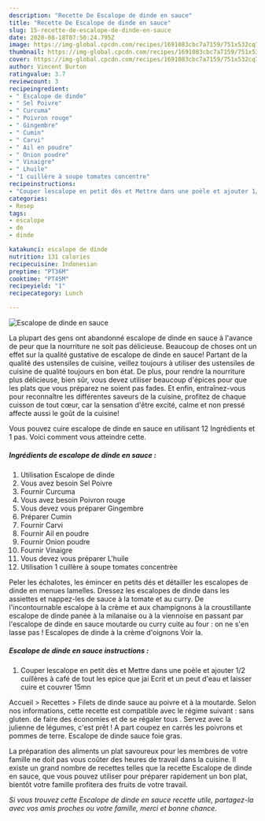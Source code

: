 ```yaml
---
description: "Recette De Escalope de dinde en sauce"
title: "Recette De Escalope de dinde en sauce"
slug: 15-recette-de-escalope-de-dinde-en-sauce
date: 2020-08-18T07:50:24.795Z
image: https://img-global.cpcdn.com/recipes/1691083cbc7a7159/751x532cq70/escalope-de-dinde-en-sauce-photo-principale-de-la-recette.jpg
thumbnail: https://img-global.cpcdn.com/recipes/1691083cbc7a7159/751x532cq70/escalope-de-dinde-en-sauce-photo-principale-de-la-recette.jpg
cover: https://img-global.cpcdn.com/recipes/1691083cbc7a7159/751x532cq70/escalope-de-dinde-en-sauce-photo-principale-de-la-recette.jpg
author: Vincent Burton
ratingvalue: 3.7
reviewcount: 3
recipeingredient:
- " Escalope de dinde"
- " Sel Poivre"
- " Curcuma"
- " Poivron rouge"
- " Gingembre"
- " Cumin"
- " Carvi"
- " Ail en poudre"
- " Onion poudre"
- " Vinaigre"
- " Lhuile"
- "1 cuillère à soupe tomates concentre"
recipeinstructions:
- "Couper lescalope en petit dès et Mettre dans une poèle et ajouter 1/2 cuillères à café de tout les epice que jai Ecrit et un peut d&#39;eau et laisser cuire et couvrer 15mn"
categories:
- Resep
tags:
- escalope
- de
- dinde

katakunci: escalope de dinde 
nutrition: 131 calories
recipecuisine: Indonesian
preptime: "PT36M"
cooktime: "PT45M"
recipeyield: "1"
recipecategory: Lunch

---
```



![Escalope de dinde en sauce](https://img-global.cpcdn.com/recipes/1691083cbc7a7159/751x532cq70/escalope-de-dinde-en-sauce-photo-principale-de-la-recette.jpg)

La plupart des gens ont abandonné escalope de dinde en sauce à l'avance de peur que la nourriture ne soit pas délicieuse. Beaucoup de choses ont un effet sur la qualité gustative de escalope de dinde en sauce! Partant de la qualité des ustensiles de cuisine, veillez toujours à utiliser des ustensiles de cuisine de qualité toujours en bon état. De plus, pour rendre la nourriture plus délicieuse, bien sûr, vous devez utiliser beaucoup d'épices pour que les plats que vous préparez ne soient pas fades. Et enfin, entraînez-vous pour reconnaître les différentes saveurs de la cuisine, profitez de chaque cuisson de tout cœur, car la sensation d'être excité, calme et non pressé affecte aussi le goût de la cuisine!

<!--inarticleads1-->

Vous pouvez cuire escalope de dinde en sauce en utilisant 12 Ingrédients et 1 pas. Voici comment vous atteindre cette.

##### Ingrédients de escalope de dinde en sauce :

1. Utilisation  Escalope de dinde
1. Vous avez besoin  Sel Poivre
1. Fournir  Curcuma
1. Vous avez besoin  Poivron rouge
1. Vous devez vous préparer  Gingembre
1. Préparer  Cumin
1. Fournir  Carvi
1. Fournir  Ail en poudre
1. Fournir  Onion poudre
1. Fournir  Vinaigre
1. Vous devez vous préparer  L&#39;huile
1. Utilisation 1 cuillère à soupe tomates concentrèe


Peler les échalotes, les émincer en petits dés et détailler les escalopes de dinde en menues lamelles. Dressez les escalopes de dinde dans les assiettes et nappez-les de sauce à la tomate et au curry. De l&#39;incontournable escalope à la crème et aux champignons à la croustillante escalope de dinde panée à la milanaise ou à la viennoise en passant par l&#39;escalope de dinde en sauce moutarde ou curry cuite au four : on ne s&#39;en lasse pas ! Escalopes de dinde à la crème d&#39;oignons Voir la. 

<!--inarticleads2-->

##### Escalope de dinde en sauce instructions :

1. Couper lescalope en petit dès et Mettre dans une poèle et ajouter 1/2 cuillères à café de tout les epice que jai Ecrit et un peut d&#39;eau et laisser cuire et couvrer 15mn


Accueil &gt; Recettes &gt; Filets de dinde sauce au poivre et à la moutarde. Selon nos informations, cette recette est compatible avec le régime suivant : sans gluten. de faire des économies et de se régaler tous . Servez avec la julienne de légumes, c&#39;est prêt ! A part coupez en carrés les poivrons et pommes de terre. Escalope de dinde sauce foie gras. 

<!--inarticleads1-->

<p>
La préparation des aliments un plat savoureux pour les membres de votre famille ne doit pas vous coûter des heures de travail dans la cuisine. Il existe un grand nombre de recettes telles que la recette Escalope de dinde en sauce, que vous pouvez utiliser pour préparer rapidement un bon plat, bientôt votre famille profitera des fruits de votre travail.
</p>

<p>
<i>Si vous trouvez cette Escalope de dinde en sauce recette utile, partagez-la avec vos amis proches ou votre famille, merci et bonne chance.</i>
</p>
